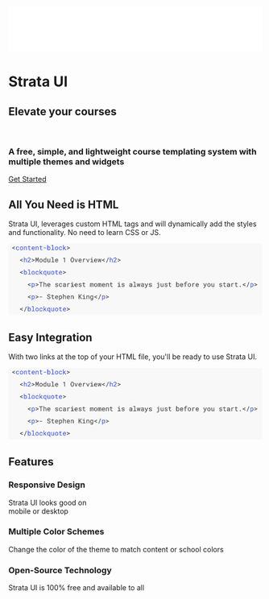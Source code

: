 <script src="../js/scripts.js" type="module" defer></script>

<div class="top-banner">
<img src="../_images/wordmark_white.png" alt="" class="top-logo">
<h1 class="sr-hidden">Strata UI</h1>
<h2>Elevate your courses</h2>
<br>
<div class="top-text">
<h3 class="font-size-h4">A free, simple, and lightweight course templating system with<br>
multiple themes and widgets</h3>
</div>
<div class="center">
  <a href="how-to-use.html#/getting-started/quick-start?id=main" class="btn">Get Started</a>
</div>
</div>

## All You Need is HTML

Strata UI, leverages custom HTML tags and will dynamically add the styles and functionality. No need to learn CSS or JS.

<img class="code-snippet" src="../_images/code-main-2.png" alt="custom html code snippets">

## Easy Integration

With two links at the top of your HTML file, you'll be ready to use Strata UI.

<img class="code-snippet" src="../_images/code-main-2.png" alt="custom html code snippets">

## Features

<div class="vocab-cards-widget">
<div class="card">
<div class="icons">
<i class="fa-solid fa-mobile fa-2x phone"></i>
<i class="fa-solid fa-desktop fa-3x desktop"></i>
</div>
<div class="text">
<h3>Responsive Design</h3>
<p>Strata UI looks good on<br> mobile or desktop</p>
</div>
</div>
<div class="card">
<div class="icons colors">
<i class="fa-solid fa-square red fa-2x"></i>
<i class="fa-solid fa-square blue fa-2x"></i>
<i class="fa-solid fa-square green fa-2x"></i>
<i class="fa-solid fa-square gold fa-2x"></i>
</div>
<div class="text">
<h3>Multiple Color Schemes</h3>
<p>Change the color of the theme to match content or school colors</p>
</div>
</div>
<div class="card">
<div class="icons">
<i class="fa-solid fa-earth-americas fa-2x globe"></i>
<i class="fa-solid fa-people-group fa-2x"></i>
</div>
<div class="text">
<h3>Open-Source Technology</h3>
<p>Strata UI is 100% free and available to all</p>
</div>
</div>
</div>
